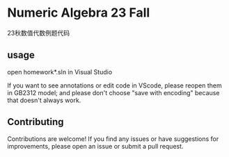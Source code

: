 # Numeric Algebra 23 Fall

23秋数值代数例题代码

## usage
open homework*.sln in Visual Studio

If you want to see annotations or edit code in VScode, please reopen them in GB2312 model;
and please don't choose "save with encoding" because that doesn't always work.
## Contributing
Contributions are welcome! If you find any issues or have suggestions for improvements, please open an issue or submit a pull request.